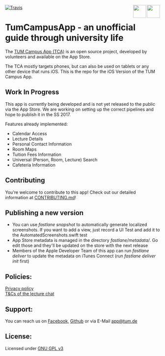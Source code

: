 [![Travis](https://api.travis-ci.org/TCA-Team/iOS.svg?branch=master)]()
<a href="https://beta.tumcampusapp.de">
<img src="https://developer.apple.com/assets/elements/icons/testflight/testflight-64x64_2x.png" height="42" width="42" align="right">
</a>
<a href="https://itunes.apple.com/us/app/tum-campus-app/id1217412716?mt=8">
<img src="https://devimages-cdn.apple.com/app-store/marketing/guidelines/images/badge-download-on-the-app-store.svg" height="42" align="right">
</a>

# TumCampusApp - an unofficial guide through university life

The [TUM Campus App (TCA)](https://itunes.apple.com/app/id1217412716) is an open source project, developed by volunteers and available on the App Store.

The TCA mostly targets phones, but can also be used on tablets or any other device that runs iOS. This is the repo for the iOS Version of the TUM Campus App.

## Work In Progress
This app is currently being developed and is not yet released to the public via the App Store. We are working on setting up the correct pipelines and hope to publish it in the SS 2017.

Features already implemented:
* Calendar Access
* Lecture Details
* Personal Contact Information
* Room Maps
* Tuition Fees Information
* Universal (Person, Room, Lecture) Search
* Cafeteria Information

## Contributing
You're welcome to contribute to this app!
Check out our detailed information at [CONTRIBUTING.md](https://github.com/TCA-Team/iOS/blob/master/CONTRIBUTING.md)!

## Publishing a new version
- You can use _fastlane snapshot_ to automatically generate localized screenshots. If you want to add a view, just record a UI Test and add it to the AutomatedScreenshots.swift test
- App Store metadata is managed in the directory _fastlane/metadata/_. Go edit those and they'll be updated on the store with the next release
- Members of the Apple Developer Team of this app can run _fastlane deliver_ to update the metadata on iTunes Connect (run _fastlane deliver init_ first)

## Policies:
[Privacy policy](https://app.tum.de/landing/privacy/)  
[T&Cs of the lecture chat](https://app.tum.de/landing/chatterms/)

## Support:
You can reach us on [Facebook](https://www.facebook.com/TUMCampus), [Github](https://github.com/TCA-Team/iOS) or via E-Mail [app@tum.de](mailto:app@tum.de)

## License:
Licensed under [GNU GPL v3](http://www.gnu.org/licenses/gpl.html)

